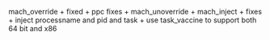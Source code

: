 mach_override + fixed + ppc fixes + mach_unoverride + mach_inject + fixes + inject processname and pid and task + use task_vaccine to support both 64 bit and x86
